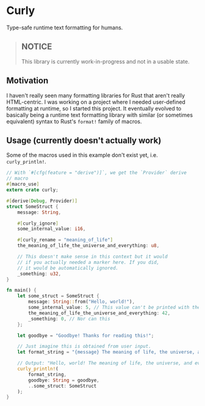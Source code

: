 # Curly

Type-safe runtime text formatting for humans.

> ## NOTICE
> 
> This library is currently work-in-progress and not in a usable state.

## Motivation

I haven't really seen many formatting libraries for Rust that aren't really HTML-centric. I was working on a project where I needed user-defined formatting at runtime, so I started this project. It eventually evolved to basically being a runtime text formatting library with similar (or sometimes equivalent) syntax to Rust's `format!` family of macros.

## Usage (currently doesn't actually work)
Some of the macros used in this example don't exist yet, i.e. `curly_println!`.

```rs
// With `#[cfg(feature = "derive")]`, we get the `Provider` derive
// macro
#[macro_use]
extern crate curly;

#[derive(Debug, Provider)]
struct SomeStruct {
    message: String,

    #[curly_ignore]
    some_internal_value: i16,

    #[curly_rename = "meaning_of_life"]
    the_meaning_of_life_the_universe_and_everything: u8,

    // This doesn't make sense in this context but it would
    // if you actually needed a marker here. If you did,
    // it would be automatically ignored.
    _something: u32,
}

fn main() {
    let some_struct = SomeStruct {
        message: String::from("Hello, world!"),
        some_internal_value: 5, // This value can't be printed with the formatter
        the_meaning_of_life_the_universe_and_everything: 42,
        _something: 0, // Nor can this
    };

    let goodbye = "Goodbye! Thanks for reading this!";

    // Just imagine this is obtained from user input.
    let format_string = "{message} The meaning of life, the universe, and everything is {meaning_of_life}. {goodbye}";

    // Output: "Hello, world! The meaning of life, the universe, and everything is 42. Goodbye! Thanks for reading this!"
    curly_println!(
        format_string,
        goodbye: String = goodbye,
        ..some_struct: SomeStruct
    );
}
```